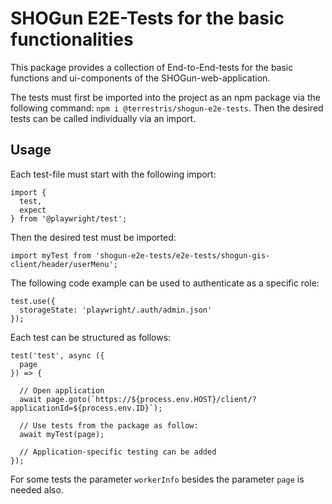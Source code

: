 # SHOGun E2E-Tests for the basic functionalities

This package provides a collection of End-to-End-tests for the basic functions and ui-components of the SHOGun-web-application.

The tests must first be imported into the project as an npm package via the following command: 
```npm i @terrestris/shogun-e2e-tests```. 
Then the desired tests can be called individually via an import.

## Usage

Each test-file must start with the following import:

```
import {
  test,
  expect
} from '@playwright/test';
```

Then the desired test must be imported:

```
import myTest from 'shogun-e2e-tests/e2e-tests/shogun-gis-client/header/userMenu';
```

The following code example can be used to authenticate as a specific role:

```
test.use({
  storageState: 'playwright/.auth/admin.json'
});
```

Each test can be structured as follows:

```
test('test', async ({
  page
}) => {

  // Open application
  await page.goto(`https://${process.env.HOST}/client/?applicationId=${process.env.ID}`);

  // Use tests from the package as follow:
  await myTest(page);

  // Application-specific testing can be added
});
```

For some tests the parameter `workerInfo` besides the parameter `page` is needed also. 
